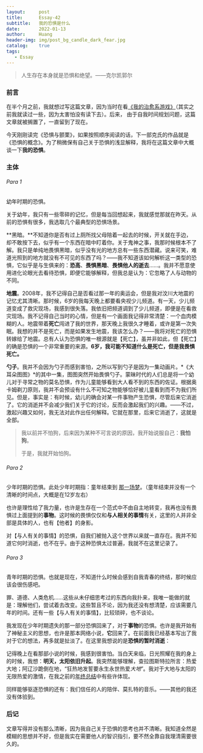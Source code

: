 ```yaml
---
layout:     post
title:      Essay-42
subtitle:   我的恐惧是什么
date:       2022-01-13
author:     Huang
header-img: img/post_bg_candle_dark_fear.jpg
catalog:    true
tags:
   - Essay
---
```


> 人生存在本身就是恐惧和绝望。——克尔凯郭尔

### 前言

在半个月之前，我就想过写这篇文章，因为当时在看[《我的治愈系游戏》](https://book.qidian.com/info/1025901449/)（其实之前我就读过一些，因为太害怕没有读下去）。后来， 由于自我时间规划问题，这篇文章就被搁置了，一直留到了现在。

今天刚刚读完《恐惧与颤栗》，如果按照顺序阅读的话，下一部克氏的作品就是《恐惧的概念》。为了稍微保有自己关于恐惧的浅显解释，我将在这篇文章中大概谈一下**我的恐惧**。

### 主体

###### Para 1

幼年时期的恐惧。

关于幼年，我只有一些零碎的记忆，但是每当回想起来，我就感觉那就在昨天。从前的恐惧有很多，我选取几个最典型的恐惧场景。

**黑暗。**不知道你是否有过上厕所找父母陪着一起去的时候，开关就在手边，却不敢按下去，似乎有一个东西在暗中盯着你。关于鬼神之事，我那时候根本不了解。我只是单纯地畏惧黑暗，似乎没有光的地方总有一些东西潜藏。说来可笑，难道光照到的地方就没有不可见的东西了吗？——我不知道该如何解析这一类型的恐惧，它似乎是与生俱来的：**恐高**、**畏惧黑暗**、**畏惧他人的逝去**……。我并不愿意使用进化论眼光去看待恐惧，即便它能够解释，但我总是认为：它忽略了人与动物的不同。

**地震**。2008年，我不记得自己是否看过那一年的奥运会，但是我对汶川大地震的记忆尤其清晰。那时候，6岁的我每天晚上都要看央视少儿频道。有一天，少儿频道变成了救灾现场，我感到很失落。我依旧把频道调到了少儿频道，即便是在看救灾现场。我不记得自己当时的心情，但是有一个画面我记得非常清楚：一个血肉模糊的人。地震带着**死亡**闯进了我的世界，那天晚上我很久才睡着，或许是第一次失眠。我想的并不是死亡，而是如果发生地震，我该怎么办？——我将对死亡的恐惧转嫁给了地震。总有人认为恐惧的唯一根源就是【死亡】，虽并非如此，但【死亡】的确是恐惧的一个非常重要的来源。**6岁，我可能不知道什么是死亡，但是我畏惧死亡。**

**勺子**。我并不会因为勺子而感到害怕，之所以写到勺子是因为一集动画片。*《大耳朵图图》*的其中一集，图图突然开始畏惧勺子。蒙昧时代的人们总是将一个幼儿对于寻常之物的莫名恐惧，作为儿童能够看到大人看不到的东西的佐证。根据奥卡姆剃刀原则，我并不会预设有什么不可知之物能够恰好被儿童看到而不为我们所见。但是，事实是：有时候，幼儿的确会对某一件事物产生恐惧，尽管后来它消逝了。它的消逝并不会减少我们关于它的讨论，反而会激起我们的兴趣。——不过，激起兴趣又如何，我无法对此作出任何解释。它就在那里，后来它消逝了，这就是全部。

> 我以前并不怕狗，后来因为某种不可言说的原因，我开始说服自己：**我怕狗**。
>
> 于是，我就开始怕狗。

###### Para 2

少年时期的恐惧。此处少年时期指：童年结束到 [那一场梦](https://xn--29s704loyd.com/2021/12/04/Essay-37/#para-2)。（童年结束并没有一个清晰的时间点，大概是在12岁左右）

也许是理性给了我力量，也许是生存在一个范式中不由自主地转变，我再也没有畏惧过上面提到的**事物**。这时候的畏惧仅仅和**与人相关的事情**有关，这里的人并非全部是具体的人，也有【他者】的身影。

对【与人有关的事情】的恐惧，自我们被抛入这个世界以来就一直存在。我并不知道它何时消逝，也不在乎。由于这种恐惧太过普遍，我就不在这里记录了。

###### Para 3

青年时期的恐惧。也就是现在，不知道什么时候会感到自我青春的终结，那时候应该会很伤感吧。

罪、道德、人类危机……这些从未仔细思考过的东西向我扑来，我唯一能做的就是：理解他们，尝试着去改变。这些暂且不论，因为我还没有想清楚，应该需要几年的时间。还有一些【与人有关的事情】，比较琐碎，也不谈论。

我发现在少年时期遗失的那一部分恐惧回来了，对于**事物**的恐惧。也许是我开始有了神秘主义的思想，也许是那本网络小说，**它**回来了。在前面我已经基本写出了我对于它的想法，再多就是扯淡了。在这里我想说的是**恐惧的暂时消逝**：

记得晚上在看那部小说的时候，我感到很害怕。当白天来临，日光照耀在我的身上的时候，我想：**明天，太阳依旧升起**。我突然能够理解，查拉图斯特拉所言：热爱大地；阿辽沙跪倒在地，“狂热地发誓要永生永世热爱*大地*”。我对于大地与太阳的无限热爱的激情，在我之前的[年终总结](https://xn--29s704loyd.com/2021/12/31/My-Keywords-of-2021/#%E5%90%8E%E8%AE%B0)中有些许体现。

同样能够驱逐恐惧的还有：我们信任的人的陪伴、莫扎特的音乐。——其他的我还没有体验到。

### 后记

文章写得并没有那么清晰，因为我自己关于恐惧的思考也并不清晰。我知道全然是模糊的思想并不好，但是我实在需要他人的智识指引，要不然全靠自我理清需要很久的。

